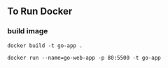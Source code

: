 ## To Run Docker

### build image

```
docker build -t go-app .

```

```
docker run --name=go-web-app -p 80:5500 -t go-app

```
